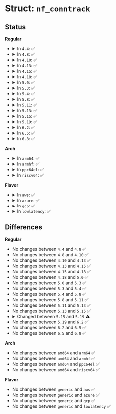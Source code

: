 # Struct: <code>nf_conntrack</code>

## Status
<b>Regular</b>
<ul>
<li>
<details>
<summary>In <code>4.4</code>: ✅</summary>

```c
struct nf_conntrack {
    atomic_t use;
};
```
</details>
</li>
<li>
<details>
<summary>In <code>4.8</code>: ✅</summary>

```c
struct nf_conntrack {
    atomic_t use;
};
```
</details>
</li>
<li>
<details>
<summary>In <code>4.10</code>: ✅</summary>

```c
struct nf_conntrack {
    atomic_t use;
};
```
</details>
</li>
<li>
<details>
<summary>In <code>4.13</code>: ✅</summary>

```c
struct nf_conntrack {
    atomic_t use;
};
```
</details>
</li>
<li>
<details>
<summary>In <code>4.15</code>: ✅</summary>

```c
struct nf_conntrack {
    atomic_t use;
};
```
</details>
</li>
<li>
<details>
<summary>In <code>4.18</code>: ✅</summary>

```c
struct nf_conntrack {
    atomic_t use;
};
```
</details>
</li>
<li>
<details>
<summary>In <code>5.0</code>: ✅</summary>

```c
struct nf_conntrack {
    atomic_t use;
};
```
</details>
</li>
<li>
<details>
<summary>In <code>5.3</code>: ✅</summary>

```c
struct nf_conntrack {
    atomic_t use;
};
```
</details>
</li>
<li>
<details>
<summary>In <code>5.4</code>: ✅</summary>

```c
struct nf_conntrack {
    atomic_t use;
};
```
</details>
</li>
<li>
<details>
<summary>In <code>5.8</code>: ✅</summary>

```c
struct nf_conntrack {
    atomic_t use;
};
```
</details>
</li>
<li>
<details>
<summary>In <code>5.11</code>: ✅</summary>

```c
struct nf_conntrack {
    atomic_t use;
};
```
</details>
</li>
<li>
<details>
<summary>In <code>5.13</code>: ✅</summary>

```c
struct nf_conntrack {
    atomic_t use;
};
```
</details>
</li>
<li>
<details>
<summary>In <code>5.15</code>: ✅</summary>

```c
struct nf_conntrack {
    atomic_t use;
};
```
</details>
</li>
<li>
<details>
<summary>In <code>5.19</code>: ✅</summary>

```c
struct nf_conntrack {
    refcount_t use;
};
```
</details>
</li>
<li>
<details>
<summary>In <code>6.2</code>: ✅</summary>

```c
struct nf_conntrack {
    refcount_t use;
};
```
</details>
</li>
<li>
<details>
<summary>In <code>6.5</code>: ✅</summary>

```c
struct nf_conntrack {
    refcount_t use;
};
```
</details>
</li>
<li>
<details>
<summary>In <code>6.8</code>: ✅</summary>

```c
struct nf_conntrack {
    refcount_t use;
};
```
</details>
</li>
</ul>
<b>Arch</b>
<ul>
<li>
<details>
<summary>In <code>arm64</code>: ✅</summary>

```c
struct nf_conntrack {
    atomic_t use;
};
```
</details>
</li>
<li>
<details>
<summary>In <code>armhf</code>: ✅</summary>

```c
struct nf_conntrack {
    atomic_t use;
};
```
</details>
</li>
<li>
<details>
<summary>In <code>ppc64el</code>: ✅</summary>

```c
struct nf_conntrack {
    atomic_t use;
};
```
</details>
</li>
<li>
<details>
<summary>In <code>riscv64</code>: ✅</summary>

```c
struct nf_conntrack {
    atomic_t use;
};
```
</details>
</li>
</ul>
<b>Flavor</b>
<ul>
<li>
<details>
<summary>In <code>aws</code>: ✅</summary>

```c
struct nf_conntrack {
    atomic_t use;
};
```
</details>
</li>
<li>
<details>
<summary>In <code>azure</code>: ✅</summary>

```c
struct nf_conntrack {
    atomic_t use;
};
```
</details>
</li>
<li>
<details>
<summary>In <code>gcp</code>: ✅</summary>

```c
struct nf_conntrack {
    atomic_t use;
};
```
</details>
</li>
<li>
<details>
<summary>In <code>lowlatency</code>: ✅</summary>

```c
struct nf_conntrack {
    atomic_t use;
};
```
</details>
</li>
</ul>

## Differences
<b>Regular</b>
<ul>
<li>
No changes between <code>4.4</code> and <code>4.8</code> ✅
</li>
<li>
No changes between <code>4.8</code> and <code>4.10</code> ✅
</li>
<li>
No changes between <code>4.10</code> and <code>4.13</code> ✅
</li>
<li>
No changes between <code>4.13</code> and <code>4.15</code> ✅
</li>
<li>
No changes between <code>4.15</code> and <code>4.18</code> ✅
</li>
<li>
No changes between <code>4.18</code> and <code>5.0</code> ✅
</li>
<li>
No changes between <code>5.0</code> and <code>5.3</code> ✅
</li>
<li>
No changes between <code>5.3</code> and <code>5.4</code> ✅
</li>
<li>
No changes between <code>5.4</code> and <code>5.8</code> ✅
</li>
<li>
No changes between <code>5.8</code> and <code>5.11</code> ✅
</li>
<li>
No changes between <code>5.11</code> and <code>5.13</code> ✅
</li>
<li>
No changes between <code>5.13</code> and <code>5.15</code> ✅
</li>
<li>
<details>
<summary>Changed between <code>5.15</code> and <code>5.19</code> ⚠️</summary>
<ul>
<li>
<b>Field type changed. </b>
<code>atomic_t use</code> ➡️ <code>refcount_t use</code>
</li>
</ul>
</details>
</li>
<li>
No changes between <code>5.19</code> and <code>6.2</code> ✅
</li>
<li>
No changes between <code>6.2</code> and <code>6.5</code> ✅
</li>
<li>
No changes between <code>6.5</code> and <code>6.8</code> ✅
</li>
</ul>
<b>Arch</b>
<ul>
<li>
No changes between <code>amd64</code> and <code>arm64</code> ✅
</li>
<li>
No changes between <code>amd64</code> and <code>armhf</code> ✅
</li>
<li>
No changes between <code>amd64</code> and <code>ppc64el</code> ✅
</li>
<li>
No changes between <code>amd64</code> and <code>riscv64</code> ✅
</li>
</ul>
<b>Flavor</b>
<ul>
<li>
No changes between <code>generic</code> and <code>aws</code> ✅
</li>
<li>
No changes between <code>generic</code> and <code>azure</code> ✅
</li>
<li>
No changes between <code>generic</code> and <code>gcp</code> ✅
</li>
<li>
No changes between <code>generic</code> and <code>lowlatency</code> ✅
</li>
</ul>
